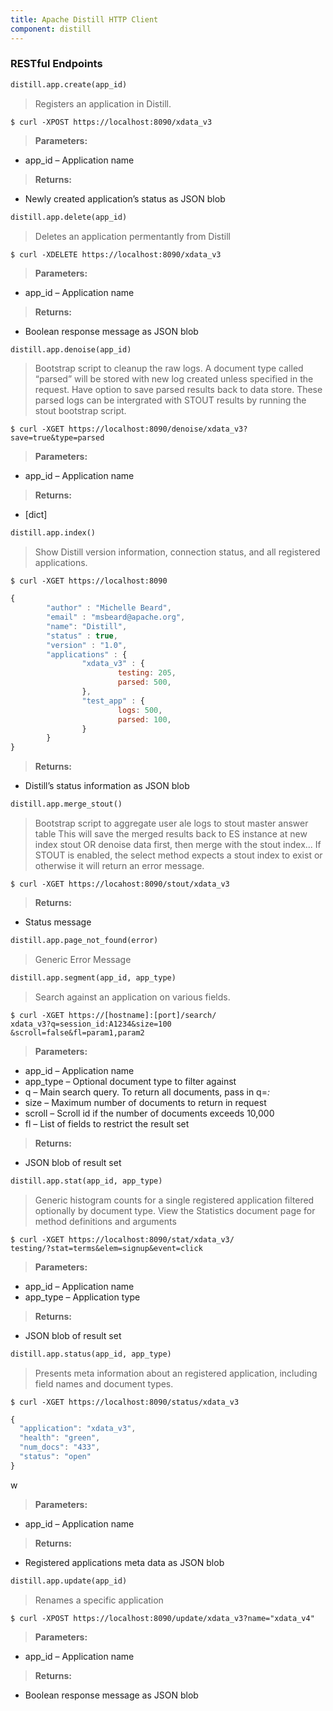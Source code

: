 ```yaml
---
title: Apache Distill HTTP Client
component: distill
---
```


### RESTful Endpoints
>
```python
distill.app.create(app_id)
```

> Registers an application in Distill.

>
```shell
$ curl -XPOST https://localhost:8090/xdata_v3
```

> **Parameters:**
- app_id – Application name

> **Returns:**
- Newly created application’s status as JSON blob

>
```python
distill.app.delete(app_id)
```

> Deletes an application permentantly from Distill

>
```shell
$ curl -XDELETE https://localhost:8090/xdata_v3
```

> **Parameters:**
- app_id – Application name

> **Returns:**
- Boolean response message as JSON blob

>
```python
distill.app.denoise(app_id)
```

> Bootstrap script to cleanup the raw logs. A document type called “parsed” will be stored with new log created unless specified in the request. Have option to save parsed results back to data store. These parsed logs can be intergrated with STOUT results by running the stout bootstrap script.

>
```shell
$ curl -XGET https://localhost:8090/denoise/xdata_v3?save=true&type=parsed
```

> **Parameters:**
- app_id – Application name

> **Returns:**
- [dict]

>
```python
distill.app.index()
```

> Show Distill version information, connection status, and all registered applications.

>
```shell
$ curl -XGET https://localhost:8090
```

>
```javascript
{
        "author" : "Michelle Beard",
        "email" : "msbeard@apache.org",
        "name": "Distill",
        "status" : true,
        "version" : "1.0",
        "applications" : {
                "xdata_v3" : {
                        testing: 205,
                        parsed: 500,
                },
                "test_app" : {
                        logs: 500,
                        parsed: 100,
                }
        }
}
```

> **Returns:**
- Distill’s status information as JSON blob

>
```python
distill.app.merge_stout()
```

> Bootstrap script to aggregate user ale logs to stout master answer table This will save the merged results back to ES instance at new index stout OR denoise data first, then merge with the stout index... If STOUT is enabled, the select method expects a stout index to exist or otherwise it will return an error message.

>
```shell
$ curl -XGET https://locahost:8090/stout/xdata_v3
```

> **Returns:**
- Status message

>
```python
distill.app.page_not_found(error)
```

> Generic Error Message

>
```python
distill.app.segment(app_id, app_type)
```

> Search against an application on various fields.

>
```shell
$ curl -XGET https://[hostname]:[port]/search/
xdata_v3?q=session_id:A1234&size=100
&scroll=false&fl=param1,param2
```

> **Parameters:**
- app_id – Application name
- app_type – Optional document type to filter against
- q – Main search query. To return all documents, pass in q=*:*
- size – Maximum number of documents to return in request
- scroll – Scroll id if the number of documents exceeds 10,000
- fl – List of fields to restrict the result set

> **Returns:**
- JSON blob of result set

>
```python
distill.app.stat(app_id, app_type)
```

> Generic histogram counts for a single registered application filtered optionally by document type. View the Statistics document page for method definitions and arguments

>
```shell
$ curl -XGET https://localhost:8090/stat/xdata_v3/
testing/?stat=terms&elem=signup&event=click
```

> **Parameters:**
- app_id – Application name
- app_type – Application type

> **Returns:**
- JSON blob of result set

>
```python
distill.app.status(app_id, app_type)
```

> Presents meta information about an registered application, including field names and document types.

>
```shell
$ curl -XGET https://localhost:8090/status/xdata_v3
```

>
```javascript
{
  "application": "xdata_v3",
  "health": "green",
  "num_docs": "433",
  "status": "open"
}
```
w
> **Parameters:**
- app_id – Application name

> **Returns:**
- Registered applications meta data as JSON blob

>
```python
distill.app.update(app_id)
```

> Renames a specific application

>
```shell
$ curl -XPOST https://localhost:8090/update/xdata_v3?name="xdata_v4"
```

> **Parameters:**
- app_id – Application name

> **Returns:**
- Boolean response message as JSON blob
